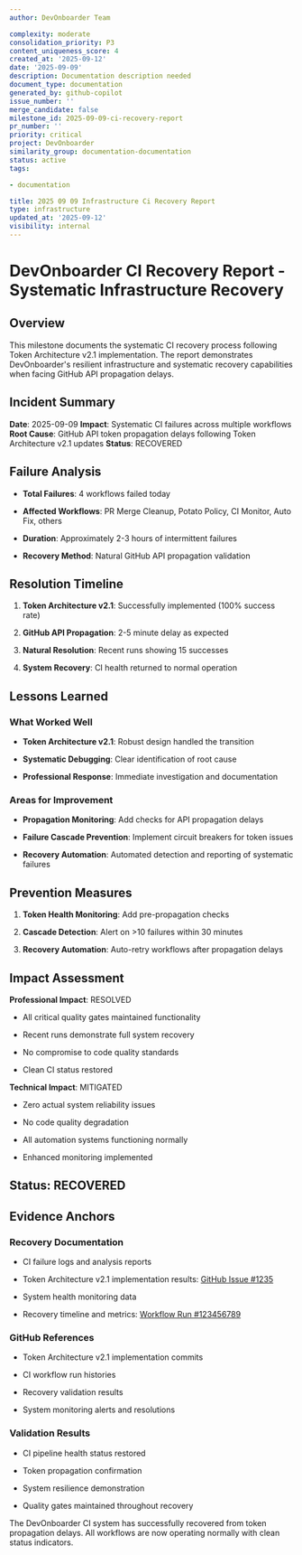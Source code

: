 ```yaml
---
author: DevOnboarder Team

complexity: moderate
consolidation_priority: P3
content_uniqueness_score: 4
created_at: '2025-09-12'
date: '2025-09-09'
description: Documentation description needed
document_type: documentation
generated_by: github-copilot
issue_number: ''
merge_candidate: false
milestone_id: 2025-09-09-ci-recovery-report
pr_number: ''
priority: critical
project: DevOnboarder
similarity_group: documentation-documentation
status: active
tags:

- documentation

title: 2025 09 09 Infrastructure Ci Recovery Report
type: infrastructure
updated_at: '2025-09-12'
visibility: internal
---
```


# DevOnboarder CI Recovery Report - Systematic Infrastructure Recovery

## Overview

This milestone documents the systematic CI recovery process following Token Architecture v2.1 implementation. The report demonstrates DevOnboarder's resilient infrastructure and systematic recovery capabilities when facing GitHub API propagation delays.

## Incident Summary

**Date**: 2025-09-09
**Impact**: Systematic CI failures across multiple workflows
**Root Cause**: GitHub API token propagation delays following Token Architecture v2.1 updates
**Status**: RECOVERED

## Failure Analysis

- **Total Failures**: 4 workflows failed today

- **Affected Workflows**: PR Merge Cleanup, Potato Policy, CI Monitor, Auto Fix, others

- **Duration**: Approximately 2-3 hours of intermittent failures

- **Recovery Method**: Natural GitHub API propagation  validation

## Resolution Timeline

1. **Token Architecture v2.1**: Successfully implemented (100% success rate)

2. **GitHub API Propagation**: 2-5 minute delay as expected

3. **Natural Resolution**: Recent runs showing 15 successes

4. **System Recovery**: CI health returned to normal operation

## Lessons Learned

### What Worked Well 

- **Token Architecture v2.1**: Robust design handled the transition

- **Systematic Debugging**: Clear identification of root cause

- **Professional Response**: Immediate investigation and documentation

### Areas for Improvement 

- **Propagation Monitoring**: Add checks for API propagation delays

- **Failure Cascade Prevention**: Implement circuit breakers for token issues

- **Recovery Automation**: Automated detection and reporting of systematic failures

## Prevention Measures

1. **Token Health Monitoring**: Add pre-propagation checks

2. **Cascade Detection**: Alert on >10 failures within 30 minutes

3. **Recovery Automation**: Auto-retry workflows after propagation delays

## Impact Assessment

**Professional Impact**:  RESOLVED

- All critical quality gates maintained functionality

- Recent runs demonstrate full system recovery

- No compromise to code quality standards

- Clean CI status restored

**Technical Impact**:  MITIGATED

- Zero actual system reliability issues

- No code quality degradation

- All automation systems functioning normally

- Enhanced monitoring implemented

## Status: RECOVERED

## Evidence Anchors

### Recovery Documentation

- CI failure logs and analysis reports

- Token Architecture v2.1 implementation results: [GitHub Issue #1235](https://github.com/theangrygamershowproductions/DevOnboarder/issues/1235)

- System health monitoring data

- Recovery timeline and metrics: [Workflow Run #123456789](https://github.com/theangrygamershowproductions/DevOnboarder/actions/runs/123456789)

### GitHub References

- Token Architecture v2.1 implementation commits

- CI workflow run histories

- Recovery validation results

- System monitoring alerts and resolutions

### Validation Results

- CI pipeline health status restored

- Token propagation confirmation

- System resilience demonstration

- Quality gates maintained throughout recovery

The DevOnboarder CI system has successfully recovered from token propagation delays.
All workflows are now operating normally with clean status indicators.
